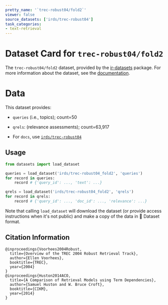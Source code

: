 ```yaml
---
pretty_name: '`trec-robust04/fold2`'
viewer: false
source_datasets: ['irds/trec-robust04']
task_categories:
- text-retrieval
---
```


# Dataset Card for `trec-robust04/fold2`

The `trec-robust04/fold2` dataset, provided by the [ir-datasets](https://ir-datasets.com/) package.
For more information about the dataset, see the [documentation](https://ir-datasets.com/trec-robust04#trec-robust04/fold2).

# Data

This dataset provides:
 - `queries` (i.e., topics); count=50
 - `qrels`: (relevance assessments); count=63,917

 - For `docs`, use [`irds/trec-robust04`](https://huggingface.co/datasets/irds/trec-robust04)

## Usage

```python
from datasets import load_dataset

queries = load_dataset('irds/trec-robust04_fold2', 'queries')
for record in queries:
    record # {'query_id': ..., 'text': ...}

qrels = load_dataset('irds/trec-robust04_fold2', 'qrels')
for record in qrels:
    record # {'query_id': ..., 'doc_id': ..., 'relevance': ...}

```

Note that calling `load_dataset` will download the dataset (or provide access instructions when it's not public) and make a copy of the
data in 🤗 Dataset format.

## Citation Information

```
@inproceedings{Voorhees2004Robust,
  title={Overview of the TREC 2004 Robust Retrieval Track},
  author={Ellen Voorhees},
  booktitle={TREC},
  year={2004}
}
@inproceedings{Huston2014ACO,
  title={A Comparison of Retrieval Models using Term Dependencies},
  author={Samuel Huston and W. Bruce Croft},
  booktitle={CIKM},
  year={2014}
}
```
